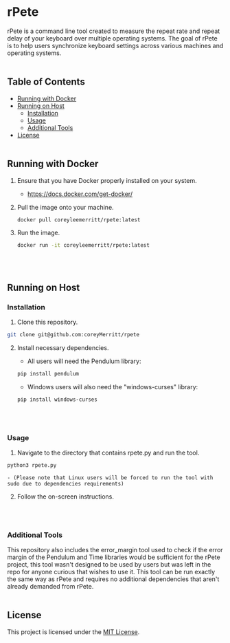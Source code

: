 # rPete

rPete is a command line tool created to measure the repeat rate and repeat delay of your keyboard over multiple operating systems. The goal of rPete is to help users synchronize keyboard settings across various machines and operating systems.
<br></br>
## Table of Contents

- [Running with Docker](#running-with-docker)
- [Running on Host](#running-on-host)
	- [Installation](#installation)
	- [Usage](#usage)
	- [Additional Tools](#additional-tools)
- [License](#license)
<br></br>
## Running with Docker

1. Ensure that you have Docker properly installed on your system.
	- https://docs.docker.com/get-docker/

2. Pull the image onto your machine.
	```bash
	docker pull coreyleemerritt/rpete:latest
	```

3. Run the image.
	```bash
	docker run -it coreyleemerritt/rpete:latest
	```
<br></br>
## Running on Host

### Installation

1. Clone this repository.
```bash
git clone git@github.com:coreyMerritt/rpete
```

2. Install necessary dependencies.

	- All users will need the Pendulum library:
  	
	```bash
  	pip install pendulum
  	```


	- Windows users will also need the "windows-curses" library:
  
 	```powershell  
  	pip install windows-curses
  	```
<br></br>
### Usage

1. Navigate to the directory that contains rpete.py and run the tool.
```bash
python3 rpete.py
```
	- (Please note that Linux users will be forced to run the tool with sudo due to dependencies requirements)

2. Follow the on-screen instructions.

<br></br>
### Additional Tools

This repository also includes the error_margin tool used to check if the error margin of the Pendulum and Time libraries would be sufficient for the rPete project, this tool wasn't designed to be used by users but was left in the repo for anyone curious that wishes to use it. This tool can be run exactly the same way as rPete and requires no additional dependencies that aren't already demanded from rPete.
<br></br>
## License

This project is licensed under the [MIT License](LICENSE).
